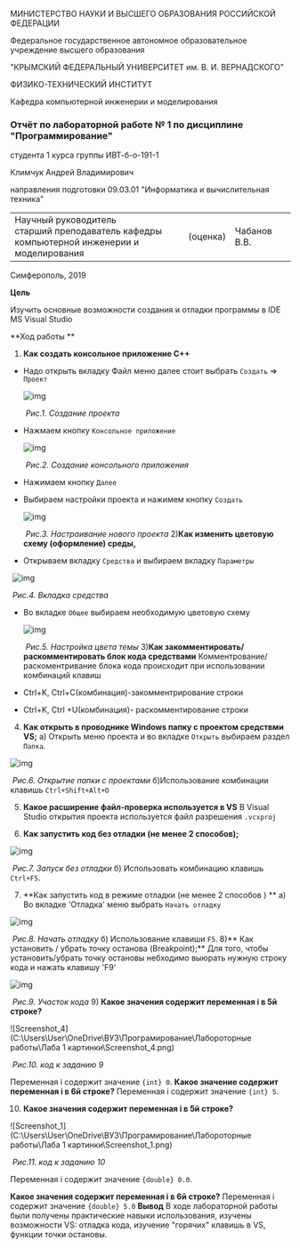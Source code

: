 МИНИСТЕРСТВО НАУКИ  И ВЫСШЕГО ОБРАЗОВАНИЯ РОССИЙСКОЙ ФЕДЕРАЦИИ  

Федеральное государственное автономное образовательное учреждение высшего образования  

"КРЫМСКИЙ ФЕДЕРАЛЬНЫЙ УНИВЕРСИТЕТ им. В. И. ВЕРНАДСКОГО"  

ФИЗИКО-ТЕХНИЧЕСКИЙ ИНСТИТУТ  

Кафедра компьютерной инженерии и моделирования



### Отчёт по лабораторной работе № 1  по дисциплине "Программирование"

студента 1 курса группы  ИВТ-б-о-191-1  

Климчук Андрей Владимирович 

направления подготовки  09.03.01 "Информатика и вычислительная техника" 

<table>
<tr><td>Научный руководитель<br/> старший преподаватель кафедры<br/> компьютерной 
инженерии и моделирования</td>
<td>(оценка)</td>
<td>Чабанов В.В.</td>
</tr>
</table>

Симферополь, 2019

**Цель**

Изучить основные возможности создания и отладки программы в IDE MS Visual Studio

**Ход работы **

1) **Как создать консольное приложение С++**

- Надо открыть вкладку Файл меню далее  стоит выбрать `Создать`  => `Проект`

  ![img](https://sun9-29.userapi.com/c855416/v855416300/113284/yYd7rmagk_o.jpg)

  ​																*Рис.1. Создание проекта*

- Нажмаем кнопку `Консольное приложение` 

  ![img](https://sun9-57.userapi.com/c855416/v855416300/11328d/rjtvFRcVmRA.jpg)
  
  ​														*Рис.2. Создание консольного приложения* 
  
- Нажимаем кнопку `Далее`


- Выбираем настройки проекта и нажимем кнопку `Создать`

  ![img](https://sun9-54.userapi.com/c855416/v855416300/113296/e1r8KvmXtCc.jpg)

  ​											*Рис.3. Настраивание нового проекта*
   2)**Как изменить цветовую схему (оформление) среды,**


- Открываем вкладку `Средства`  и выбираем вкладку `Параметры`

​                                             ![img](https://sun9-32.userapi.com/c855416/v855416300/11329d/Tel-S7HA6c0.jpg)

 ​																				*Рис.4. Вкладка средства*

- Во вкладке `Общее`  выбираем необходимую цветовую схему 

  ![img](https://sun9-14.userapi.com/c855416/v855416300/1132a5/jo1vgsiEuZ0.jpg)

  ​															 *Рис.5. Настройка цвета темы*
  3)**Как закомментировать/ раскомментировать блок кода средствами**
  Комментрование/раскоментривание блока кода происходит при использовании комбинаций клавиш

- Ctrl+K, Ctrl+C(комбинация)-закомментрирование строки 

- Ctrl+K, Ctrl +U(комбинация)- раскомментирование строки 

4) **Как открыть в проводнике Windows папку с проектом средствми VS;**
 a) Открыть меню проекта и во вкладке `Открыть`  выбираем раздел `Папка`.

![img](https://sun9-29.userapi.com/c855416/v855416300/1132ad/jVcNiQVHncM.jpg) 

​															*Рис.6. Открытие папки с проектами*
 б)Использование комбинации клавишь `Ctrl+Shift+Alt+O`

 5) **Какое расширение файл-проверка используется в VS**
  В Visual Studio открытия проекта используется файл разрешения `.vcxproj`

6) **Как запустить код без отладки (не менее 2 способов);**

![img](https://sun9-26.userapi.com/c855416/v855416300/1132b4/XnYBpc-Xszo.jpg)

​													*Рис.7. Запуск без отладки*
б) Использовать комбинацию клавишь `Ctrl+F5`.

7) **Как запустить код в режиме отладки (не менее 2 способов ) **
а) Во вкладке 'Отладка' меню выбрать `Начать отладку`

![img](https://sun9-6.userapi.com/c855416/v855416300/1132bb/wL5n3KD2_lE.jpg)

​																*Рис.8. Начать отладку*
б) Использование клавиши `F5`.
8)** Как установить / убрать точку останова (Breakpoint);**
 Для того, чтобы установить/убрать точку остановы небходимо выюрать нужную строку кода и нажать клавишу 'F9'		

![img](https://sun9-41.userapi.com/c855416/v855416300/1132c2/Bx-iOKoD7os.jpg)

​																	*Рис.9. Участок кода*
 9) **Какое значения содержит переменная i в 5й строке?**

![Screenshot_4](C:\Users\User\OneDrive\ВУЗ\Програмирование\Лабороторные работы\Лаба 1 картинки\Screenshot_4.png)

​														*Рис.10. код к заданию 9*

 Переменная i содержит значение `{int} 0`.
  **Какое значение содержит переменная i  в 6й строке?**
  Переменная i содержит значение `{int} 5`.

  10) **Какое значения содержит переменная i в 5й строке?**

![Screenshot_1](C:\Users\User\OneDrive\ВУЗ\Програмирование\Лабороторные работы\Лаба 1 картинки\Screenshot_1.png)

​                                                                    *Рис.11. код к заданию 10*

 Переменная i содержит значение `{double} 0.0`.

  **Какое значения содержит переменная i в 6й строке?**
  Переменная i содержит значение `{double} 5.0`
  **Вывод**
  В ходе лабораторной работы были получены практические навыки использования, изучены возможности VS: отладка кода,  изучение "горячих" клавишь в VS, функции точки остановы.